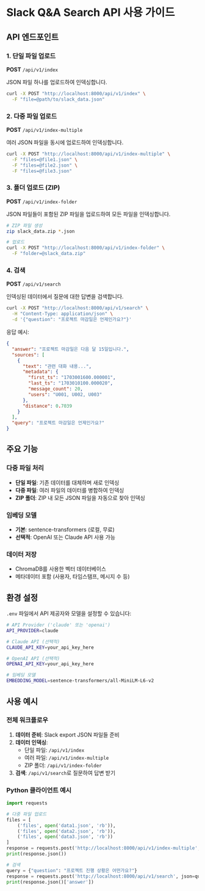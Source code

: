 # Slack Q&A Search API 사용 가이드

## API 엔드포인트

### 1. 단일 파일 업로드
**POST** `/api/v1/index`

JSON 파일 하나를 업로드하여 인덱싱합니다.

```bash
curl -X POST "http://localhost:8000/api/v1/index" \
  -F "file=@path/to/slack_data.json"
```

### 2. 다중 파일 업로드
**POST** `/api/v1/index-multiple`

여러 JSON 파일을 동시에 업로드하여 인덱싱합니다.

```bash
curl -X POST "http://localhost:8000/api/v1/index-multiple" \
  -F "files=@file1.json" \
  -F "files=@file2.json" \
  -F "files=@file3.json"
```

### 3. 폴더 업로드 (ZIP)
**POST** `/api/v1/index-folder`

JSON 파일들이 포함된 ZIP 파일을 업로드하여 모든 파일을 인덱싱합니다.

```bash
# ZIP 파일 생성
zip slack_data.zip *.json

# 업로드
curl -X POST "http://localhost:8000/api/v1/index-folder" \
  -F "folder=@slack_data.zip"
```

### 4. 검색
**POST** `/api/v1/search`

인덱싱된 데이터에서 질문에 대한 답변을 검색합니다.

```bash
curl -X POST "http://localhost:8000/api/v1/search" \
  -H "Content-Type: application/json" \
  -d '{"question": "프로젝트 마감일은 언제인가요?"}'
```

응답 예시:
```json
{
  "answer": "프로젝트 마감일은 다음 달 15일입니다.",
  "sources": [
    {
      "text": "관련 대화 내용...",
      "metadata": {
        "first_ts": "1703001600.000001",
        "last_ts": "1703010100.000020",
        "message_count": 20,
        "users": "U001, U002, U003"
      },
      "distance": 0.7039
    }
  ],
  "query": "프로젝트 마감일은 언제인가요?"
}
```

## 주요 기능

### 다중 파일 처리
- **단일 파일**: 기존 데이터를 대체하며 새로 인덱싱
- **다중 파일**: 여러 파일의 데이터를 병합하여 인덱싱
- **ZIP 폴더**: ZIP 내 모든 JSON 파일을 자동으로 찾아 인덱싱

### 임베딩 모델
- **기본**: sentence-transformers (로컬, 무료)
- **선택적**: OpenAI 또는 Claude API 사용 가능

### 데이터 저장
- ChromaDB를 사용한 벡터 데이터베이스
- 메타데이터 포함 (사용자, 타임스탬프, 메시지 수 등)

## 환경 설정

`.env` 파일에서 API 제공자와 모델을 설정할 수 있습니다:

```bash
# API Provider ('claude' 또는 'openai')
API_PROVIDER=claude

# Claude API (선택적)
CLAUDE_API_KEY=your_api_key_here

# OpenAI API (선택적)
OPENAI_API_KEY=your_api_key_here

# 임베딩 모델
EMBEDDING_MODEL=sentence-transformers/all-MiniLM-L6-v2
```

## 사용 예시

### 전체 워크플로우

1. **데이터 준비**: Slack export JSON 파일들 준비
2. **데이터 인덱싱**: 
   - 단일 파일: `/api/v1/index`
   - 여러 파일: `/api/v1/index-multiple`
   - ZIP 폴더: `/api/v1/index-folder`
3. **검색**: `/api/v1/search`로 질문하여 답변 받기

### Python 클라이언트 예시

```python
import requests

# 다중 파일 업로드
files = [
    ('files', open('data1.json', 'rb')),
    ('files', open('data2.json', 'rb')),
    ('files', open('data3.json', 'rb'))
]
response = requests.post('http://localhost:8000/api/v1/index-multiple', files=files)
print(response.json())

# 검색
query = {"question": "프로젝트 진행 상황은 어떤가요?"}
response = requests.post('http://localhost:8000/api/v1/search', json=query)
print(response.json()['answer'])
```